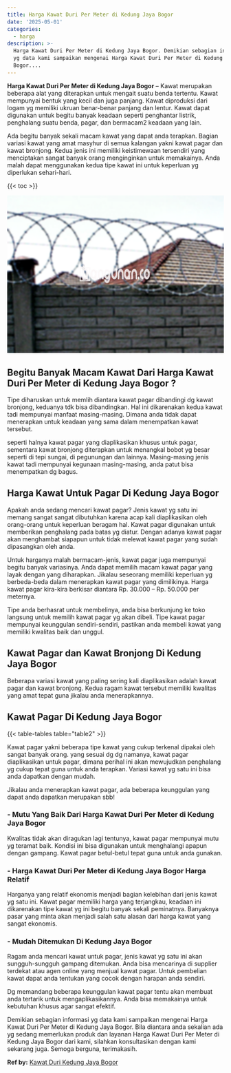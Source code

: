 ```yaml
---
title: Harga Kawat Duri Per Meter di Kedung Jaya Bogor
date: '2025-05-01'
categories:
  - harga
description: >-
  Harga Kawat Duri Per Meter di Kedung Jaya Bogor. Demikian sebagian informasi
  yg data kami sampaikan mengenai Harga Kawat Duri Per Meter di Kedung Jaya
  Bogor....
---
```


**Harga Kawat Duri Per Meter di Kedung Jaya Bogor** – Kawat merupakan beberapa alat yang diterapkan untuk mengait suatu benda tertentu. Kawat mempunyai bentuk yang kecil dan juga panjang. Kawat diproduksi dari logam yg memiliki ukruan benar-benar panjang dan lentur. Kawat dapat digunakan untuk begitu banyak keadaan seperti penghantar listrik, penghalang suatu benda, pagar, dan bermacam2 keadaan yang lain.

Ada begitu banyak sekali macam kawat yang dapat anda terapkan. Bagian variasi kawat yang amat masyhur di semua kalangan yakni kawat pagar dan kawat bronjong. Kedua jenis ini memiliki keistimewaan tersendiri yang menciptakan sangat banyak orang menginginkan untuk memakainya. Anda malah dapat menggunakan kedua tipe kawat ini untuk keperluan yg diperlukan sehari-hari.

{{< toc >}}

![Harga Kawat Duri Per Meter di Kedung Jaya Bogor](/images/jual-kawat-murah14.png)

## Begitu Banyak Macam Kawat Dari Harga Kawat Duri Per Meter di Kedung Jaya Bogor ?

Tipe diharuskan untuk memlih diantara kawat pagar dibandingi dg kawat bronjong, keduanya tdk bisa dibandingkan. Hal ini dikarenakan kedua kawat tadi mempunyai manfaat masing-masing. Dimana anda tidak dapat menerapkan untuk keadaan yang sama dalam menempatkan kawat tersebut.

seperti halnya kawat pagar yang diaplikasikan khusus untuk pagar, sementara kawat bronjong diterapkan untuk menangkal bobot yg besar seperti di tepi sungai, di pegunungan dan lainnya. Masing-masing jenis kawat tadi mempunyai kegunaan masing-masing, anda patut bisa menempatkan dg bagus.

## Harga Kawat Untuk Pagar Di Kedung Jaya Bogor

Apakah anda sedang mencari kawat pagar? Jenis kawat yg satu ini memang sangat sangat dibutuhkan karena acap kali diaplikasikan oleh orang-orang untuk keperluan beragam hal. Kawat pagar digunakan untuk memberikan penghalang pada batas yg diatur. Dengan adanya kawat pagar akan menghambat siapapun untuk tidak melewat kawat pagar yang sudah dipasangkan oleh anda.

Untuk harganya malah bermacam-jenis, kawat pagar juga mempunyai begitu banyak variasinya. Anda dapat memilih macam kawat pagar yang layak dengan yang diharapkan. Jikalau seseorang memiliki keperluan yg berbeda-beda dalam menerapkan kawat pagar yang dimilikinya. Harga kawat pagar kira-kira berkisar diantara Rp. 30.000 – Rp. 50.000 per meternya.

Tipe anda berhasrat untuk membelinya, anda bisa berkunjung ke toko langsung untuk memilih kawat pagar yg akan dibeli. Tipe kawat pagar mempunyai keunggulan sendiri-sendiri, pastikan anda membeli kawat yang memiliki kwalitas baik dan unggul.

## Kawat Pagar dan Kawat Bronjong Di Kedung Jaya Bogor

Beberapa variasi kawat yang paling sering kali diaplikasikan adalah kawat pagar dan kawat bronjong. Kedua ragam kawat tersebut memiliki kwalitas yang amat tepat guna jikalau anda menerapkannya.

## Kawat Pagar Di Kedung Jaya Bogor

{{< table-tables table="table2" >}}

Kawat pagar yakni beberapa tipe kawat yang cukup terkenal dipakai oleh sangat banyak orang. yang sesuai dg dg namanya, kawat pagar diaplikasikan untuk pagar, dimana perihal ini akan mewujudkan penghalang yg cukup tepat guna untuk anda terapkan. Variasi kawat yg satu ini bisa anda dapatkan dengan mudah.

Jikalau anda menerapkan kawat pagar, ada beberapa keunggulan yang dapat anda dapatkan merupakan sbb!

### \- Mutu Yang Baik Dari Harga Kawat Duri Per Meter di Kedung Jaya Bogor

Kwalitas tidak akan diragukan lagi tentunya, kawat pagar mempunyai mutu yg teramat baik. Kondisi ini bisa digunakan untuk menghalangi apapun dengan gampang. Kawat pagar betul-betul tepat guna untuk anda gunakan.

### \- Harga Kawat Duri Per Meter di Kedung Jaya Bogor Harga Relatif

Harganya yang relatif ekonomis menjadi bagian kelebihan dari jenis kawat yg satu ini. Kawat pagar memiliki harga yang terjangkau, keadaan ini dikarenakan tipe kawat yg ini begitu banyak sekali peminatnya. Banyaknya pasar yang minta akan menjadi salah satu alasan dari harga kawat yang sangat ekonomis.

### \- Mudah Ditemukan Di Kedung Jaya Bogor

Ragam anda mencari kawat untuk pagar, jenis kawat yg satu ini akan sungguh-sungguh gampang ditemukan. Anda bisa mencarinya di supplier terdekat atau agen online yang menjual kawat pagar. Untuk pembelian kawat dapat anda tentukan yang cocok dengan harapan anda sendiri.

Dg memandang beberapa keunggulan kawat pagar tentu akan membuat anda tertarik untuk mengaplikasikannya. Anda bisa memakainya untuk kebutuhan khusus agar sangat efektif.

Demikian sebagian informasi yg data kami sampaikan mengenai Harga Kawat Duri Per Meter di Kedung Jaya Bogor. Bila diantara anda sekalian ada yg sedang memerlukan produk dan layanan Harga Kawat Duri Per Meter di Kedung Jaya Bogor dari kami, silahkan konsultasikan dengan kami sekarang juga. Semoga berguna, terimakasih.

**Ref by:** [Kawat Duri Kedung Jaya Bogor](https://id.wikipedia.org/wiki/Kawat)
